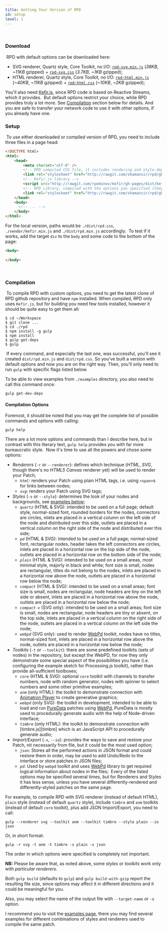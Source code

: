 ```yaml
---
title: Getting Your Version of RPD
id: setup
level: 1
---
```

​
### Download
​
RPD with default options can be downloaded here:

* SVG renderer, Quartz style, Core Toolkit, no I/O: [`rpd-svg.min.js`][default-svg-js] (_38KB_, _~11KB_ gzipped) + [`rpd-svg.css`][default-svg-css] (_3.7KB_, _~1KB_ gzipped);
* HTML renderer, Quartz style, Core Toolkit, no I/O: [`rpd-html.min.js`][default-html-js]  (_~40KB_, _~11KB_ gzipped) + [`rpd-html.css`][default-html-css] (_~10KB_, _~2KB_ gzipped);

You'll also need [Kefir.js][kefir], since RPD code is based on Reactive Streams, which it provides.
​
But default options restrict your choice, while RPD provides truly a lot more. See [Compilation](#Compilation) section below for details. And you are safe to transfer your network code to use it with other options, if you already have one.
​
### Setup
​
To use either downloaded or compiled version of RPD, you need to include three files in a page head:
​
```html
<!DOCTYPE html>
<html>
    <head>
        <meta charset="utf-8" />
        <!-- RPD compiled CSS file, it includes rendering and style-dependent rules (selected Renderer and Style are listed in the top lines of the file) -->
        <link rel="stylesheet" href="http://rawgit.com/shamansir/rpd/gh-pages/dist/v2.0.0/rpd-html.css"></style>
        <!-- Kefir.js library -->
        <script src="http://rawgit.com/rpominov/kefir/gh-pages/dist/kefir.min.js"></script>
        <!-- RPD Library, compiled with the options you specified (they are listed in the first lines of this file so you may to distinguish files compiled with different options even if they have the same name) -->
        <link rel="stylesheet" href="http://rawgit.com/shamansir/rpd/gh-pages/dist/v2.0.0/rpd-html.min.js"></style>
    </head>
    <body>
      <!-- ... -->
    </body>
</html>
```

For the local version, paths would be `./dist/rpd.css`, `./vendor/kefir.min.js` and `./dist/rpd.min.js` accordingly.
​
To test if it works, add the target `div` to the `body` and some code to the bottom of the page:
​
```html
<body>
​
</body>
```
​
### Compilation
​
To compile RPD with custom options, you need to get the latest clone of RPD github repository and have `npm` installed. When compiled, RPD only uses `Kefir.js`, but for building you need few tools installed, however it should be quite easy to get them all:
​
```
$ cd ~/Workspace
$ git clone ...
$ cd ./rpd
$ npm install -g gulp
$ npm install
$ gulp get-deps
$ gulp
```
​
If every command, and especially the last one, was successful, you'll see it created `dist/rpd.min.js` and `dist/rpd.css`. So you've built a version with default options and now you are on the right way. Then, you'll only need to run `gulp` with specific flags listed below.

To be able to view examples from `./examples` directory, you also need to call this command once:

```
gulp get-dev-deps
```

#### Compilation Options

Foremost, it should be noted that you may get the complete list of possible commands and options with calling:

```
gulp help
```

There are a lot more options and commands than I describe here, but in contrast with this literary text, `gulp help` provides you with far more bureaucratic style.
​
Now it's time to use all the powers and chose some options:

* *Renderers* (`-r` or `--renderer`): defines which technique (_HTML_, _SVG_, though there's no _HTML5 Canvas_ renderer yet) will be used to render your Patch;
    * _`html`_: renders your Patch using plain HTML tags, i.e. using `<span>`s for links between nodes;
    * _`svg`_: renders your Patch using SVG tags;
* *Styles* (`-s` or `--style`): determines the look of your nodes and backgrounds, see [examples below](#renderers-and-styles-examples);
    * _`quartz`_ (HTML & SVG): intended to be used on a full page; default style, normal-sized font, rounded borders for the nodes, connectors are circles, inlets are placed in a vertical column on the left side of the node and distributed over this side, outlets are placed in a vertical column on the right side of the node and distributed over this side;
    * _`pd`_ (HTML & SVG): intended to be used on a full page; normal-sized font, rectangular nodes, header takes the left connectors are circles, inlets are placed in a horizontal row on the top side of the node, outlets are placed in a horizontal row on the bottom side of the node;   
    * _`plain`_ (HTML & SVG): intended to be used on a small areas, most minimal style, majorly in black and white; font size is small, nodes are rectangular, titles do not belong to the nodes, inlets are placed in a horizontal row above the node, outlets are placed in a horizontal row below the node;
    * _`compact`_ (HTML & SVG): intended to be used on a small areas; font size is small, nodes are rectangular, node headers are tiny on the left side or absent, inlets are placed in a horizontal row above the node, outlets are placed in a horizontal row below the node;
    * _`compact-v`_ (SVG only): intended to be used on a small areas; font size is small, nodes are rectangular, node headers are tiny or absent, on the top side, inlets are placed in a vertical column on the right side of the node, outlets are placed in a vertical column on the left side the node;
    * _`webpd`_ (SVG only): used to render [WebPd][webpd] toolkit, nodes have no titles, normal-sized font, inlets are placed in a horizontal row above the node, outlets are placed in a horizontal row below the node;
* *Toolkits* (`-t` or `--toolkit`): there are some predefined toolkits (sets of nodes) in the repository, but except the WebPD, for now they only demonstrate some special aspect of the possibilities you have (i.e. configuring the example sketch for Processing.js toolkit), rather than provide all-sufficient toolboxes;
   * _`core`_ (HTML & SVG): optional `core` toolkit with channels to transfer numbers, node with random generator, nodes with spinner to select numbers and some other primitive examples;
   * _`anm`_ (only HTML): the toolkit to demonstrate connection with [Animatron Player][animatron-player] to create generative graphics;
   * _`webpd`_ (only SVG): the toolkit in development, intended to be able to load and run [PureData][puredata] patches using [WebPd][webpd], PureData is mostly used to procedurally generate audio with the help of Node-driven interface;
   * _`timbre`_ (only HTML): the toolkit to demonstrate connection with [timbre.js][timbre] which is an JavaScript API to procedurally generate audio;
* *Import/Export* (`-x`, `--io`): provides the ways to save and restore your Patch, nit necessarily from file, but it could be the most used option;
    * _`json`_: Stores all the performed actions in JSON format and could restore them in order, may be used to add Undo/Redo to the interface or store patches in JSON files;
    * _`pd`_: Used by `webpd` toolkit and uses [WebPd][webpd] library to get required logical information about nodes in the files;
​
Every of the listed options may be specified several times, but for Renderers and Styles it has less sense, unless you have several differently-rendered and differently-styled patches on the same page.

For example, to compile RPD with SVG renderer (instead of default HTML), `plain` style (instead of default `quartz` style), include `timbre` and `anm` toolkits (instead of default `core` toolkit), plus add JSON Import/Export, you need to call:

```
gulp --renderer svg --toolkit anm --toolkit timbre --style plain --io json
```

Or, in short format:

```
gulp -r svg -t anm -t timbre -s plain -x json
```

The order in which options were specified is completely not important.

**NB:** Please be aware that, as noted above, some _styles_ or _toolkits_ work only with _particular renderers_.

Both `gulp build` (defaults to `gulp`) and `gulp build-with-gzip` report the resulting file size, since options may affect it in different directions and it could be meaningful for you.

Also, you may select the name of the output file with `--target-name` or `-o` option.

<!-- If you plan to use [d3.js](http://d3js.org/), you may want to exclude the super-tiny version of d3 from compilation using `--no-d3-tiny` flag (though actually it adds not a lot, since it's tiny) -->

I recommend you to visit the [examples page](../examples.html#styles-and-renderers), there you may find several examples for different combinations of styles and renderers used to compile the same patch.

[kefir]: http://github.com/rpominov/kefir
[default-svg-js]: http://rawgit.com/shamansir/rpd/gh-pages/dist/v2.0.0/rpd-svg.min.js
[default-svg-css]: http://rawgit.com/shamansir/rpd/gh-pages/dist/v2.0.0/rpd-svg.css
[default-html-js]: http://rawgit.com/shamansir/rpd/gh-pages/dist/v2.0.0/rpd-html.min.js
[default-html-css]: http://rawgit.com/shamansir/rpd/gh-pages/dist/v2.0.0/rpd-html.css
[animatron-player]: http://animatron.com/player/
[puredata]: https://puredata.info/
[webpd]: https://github.com/sebpiq/WebPd
